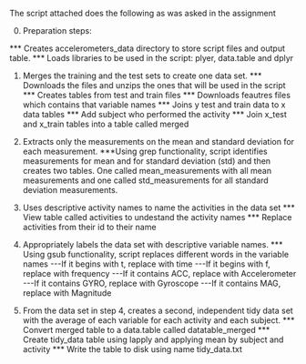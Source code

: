 The script attached does the following as was asked in the assignment

0. Preparation steps:

*** Creates accelerometers_data directory to store script files and output table.
*** Loads libraries to be used in the script: plyer, data.table and dplyr

1. Merges the training and the test sets to create one data set.
*** Downloads the files and unzips the ones that will be used in the script
*** Creates tables from test and train files
*** Downloads feautres files which contains that variable names
*** Joins y test and train data to x data tables
*** Add subject who performed the activity
*** Join x_test and x_train tables into a table called merged

2. Extracts only the measurements on the mean and standard deviation for each measurement.
***Using grep functionality, script identifies measurements for mean and for standard deviation (std) and then creates two tables. One called mean_measurements with all mean measurements and one called std_measurements for all standard deviation measurements.

3. Uses descriptive activity names to name the activities in the data set
*** View table called activities to undestand the activity names
*** Replace activities from their id to their name

4. Appropriately labels the data set with descriptive variable names.
*** Using gsub functionality, script replaces different words in the variable names
	---If it begins with t, replace with time
	---If it begins with f, replace with frequency
	---If it contains ACC, replace with Accelerometer
	---If it contains GYRO, replace with Gyroscope
	---If it contains MAG, replace with Magnitude

5. From the data set in step 4, creates a second, independent tidy data set with the average of each variable for each activity and each subject.
*** Convert merged table to a data.table called datatable_merged
*** Create tidy_data table using lapply and applying mean by subject and activity
*** Write the table to disk using name tidy_data.txt